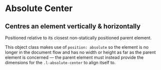 # Absolute Center

## Centres an element vertically & horizontally

Positioned relative to its closest non-statically positioned parent element.

This object class makes use of `position: absolute` so the element is no longer in the document flow and has no width or height as far as the parent element is concerned — the parent element must instead provide the dimensions for the `.l-absolute-center` to align itself to.
